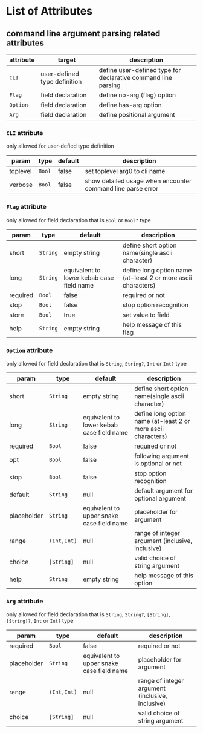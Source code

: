 # List of Attributes
## command line argument parsing related attributes

| **attribute** | **target**                   | **description**                                               |
|---------------|------------------------------|---------------------------------------------------------------|
| ``CLI``       | user-defined type definition | define user-defined type for declarative command line parsing |
| ``Flag``      | field declaration            | define no-arg (flag) option                                   |
| ``Option``    | field declaration            | define has-arg option                                         |
| ``Arg``       | field declaration            | define positional argument                                    |

### ``CLI`` attribute
only allowed for user-defied type definition

| **param** | **type**   | **default**  | **description**                                             |
|-----------|------------|--------------|-------------------------------------------------------------|
| toplevel  | ``Bool``   | false        | set toplevel arg0 to cli name                               |
| verbose   | ``Bool``   | false        | show detailed usage when encounter command line parse error |

### ``Flag`` attribute
only allowed for field declaration that is ``Bool`` or ``Bool?`` type

| **param** | **type**   | **default**                               | **description**                                               |
|-----------|------------|-------------------------------------------|---------------------------------------------------------------|
| short     | ``String`` | empty string                              | define short option name(single ascii character)              |
| long      | ``String`` | equivalent to lower kebab case field name | define long option name (at-least 2 or more ascii characters) |
| required  | ``Bool``   | false                                     | required or not                                               |
| stop      | ``Bool``   | false                                     | stop option recognition                                       |
| store     | ``Bool``   | true                                      | set value to field                                            |
| help      | ``String`` | empty string                              | help message of this flag                                     |


### ``Option`` attribute
only allowed for field declaration that is ``String``, ``String?``, ``Int`` or ``Int?`` type

| **param**   | **type**      | **default**                               | **description**                                               |
|-------------|---------------|-------------------------------------------|---------------------------------------------------------------|
| short       | ``String``    | empty string                              | define short option name(single ascii character)              |
| long        | ``String``    | equivalent to lower kebab case field name | define long option name (at-least 2 or more ascii characters) |
| required    | ``Bool``      | false                                     | required or not                                               |
| opt         | ``Bool``      | false                                     | following argument is optional or not                         |
| stop        | ``Bool``      | false                                     | stop option recognition                                       |
| default     | ``String``    | null                                      | default argument for optional argument                        |
| placeholder | ``String``    | equivalent to upper snake case field name | placeholder for argument                                      |
| range       | ``(Int,Int)`` | null                                      | range of integer argument (inclusive, inclusive)              |
| choice      | ``[String]``  | null                                      | valid choice of string argument                               |
| help        | ``String``    | empty string                              | help message of this option                                   |


### ``Arg`` attribute
only allowed for field declaration that is ``String``, ``String?``, ``[String]``, ``[String]?``, ``Int`` or ``Int?`` type

| **param**   | **type**      | **default**                               | **description**                                               |
|-------------|---------------|-------------------------------------------|---------------------------------------------------------------|
| required    | ``Bool``      | false                                     | required or not                                               |
| placeholder | ``String``    | equivalent to upper snake case field name | placeholder for argument                                      |
| range       | ``(Int,Int)`` | null                                      | range of integer argument (inclusive, inclusive)              |
| choice      | ``[String]``  | null                                      | valid choice of string argument                               |
